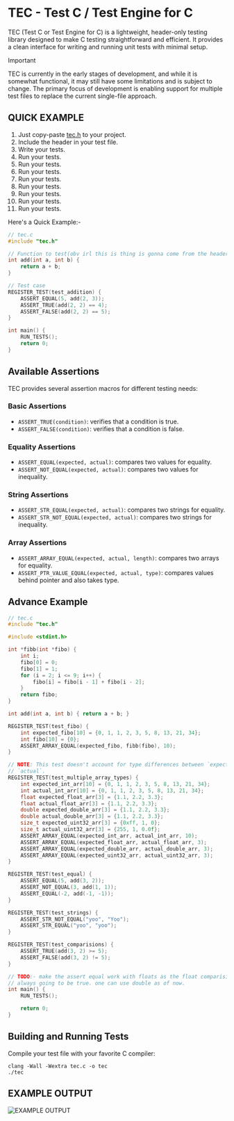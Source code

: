 # TEC - Test C / Test Engine for C
TEC (Test C or Test Engine for C) is a lightweight, header-only testing library
designed to make C testing straightforward and efficient. It provides a clean
interface for writing and running unit tests with minimal setup.

> [!IMPORTANT]
> TEC is currently in the early stages of development, and while it is somewhat
> functional, it may still have some limitations and is subject to change.
> The primary focus of development is enabling support for multiple test files
> to replace the current single-file approach.

## QUICK EXAMPLE
1. Just copy-paste [tec.h](https://github.com/ShashwatAgrawal20/tec.h/blob/main/tec.h)
   to your project.
2. Include the header in your test file.
3. Write your tests.
4. Run your tests.
5. Run your tests.
6. Run your tests.
7. Run your tests.
8. Run your tests.
9. Run your tests.
10. Run your tests.
11. Run your tests.

Here's a Quick Example:-
```c
// tec.c
#include "tec.h"

// Function to test(obv irl this is thing is gonna come from the header too)
int add(int a, int b) {
    return a + b;
}

// Test case
REGISTER_TEST(test_addition) {
    ASSERT_EQUAL(5, add(2, 3));
    ASSERT_TRUE(add(2, 2) == 4);
    ASSERT_FALSE(add(2, 2) == 5);
}

int main() {
    RUN_TESTS();
    return 0;
}
```

## Available Assertions
TEC provides several assertion macros for different testing needs:

### Basic Assertions
- `ASSERT_TRUE(condition)`: verifies that a condition is true.
- `ASSERT_FALSE(condition)`: verifies that a condition is false.

### Equality Assertions
- `ASSERT_EQUAL(expected, actual)`: compares two values for equality.
- `ASSERT_NOT_EQUAL(expected, actual)`: compares two values for inequality.

### String Assertions
- `ASSERT_STR_EQUAL(expected, actual)`: compares two strings for equality.
- `ASSERT_STR_NOT_EQUAL(expected, actual)`: compares two strings for inequality.

### Array Assertions
- `ASSERT_ARRAY_EQUAL(expected, actual, length)`: compares two arrays for equality.
- `ASSERT_PTR_VALUE_EQUAL(expected, actual, type)`: compares values behind pointer and also takes type.

## Advance Example

```c
// tec.c
#include "tec.h"

#include <stdint.h>

int *fibb(int *fibo) {
    int i;
    fibo[0] = 0;
    fibo[1] = 1;
    for (i = 2; i <= 9; i++) {
        fibo[i] = fibo[i - 1] + fibo[i - 2];
    }
    return fibo;
}

int add(int a, int b) { return a + b; }

REGISTER_TEST(test_fibo) {
    int expected_fibo[10] = {0, 1, 1, 2, 3, 5, 8, 13, 21, 34};
    int fibo[10] = {0};
    ASSERT_ARRAY_EQUAL(expected_fibo, fibb(fibo), 10);
}

// NOTE: This test doesn't account for type differences between `expected` and
// `actual`.
REGISTER_TEST(test_multiple_array_types) {
    int expected_int_arr[10] = {0, 1, 1, 2, 3, 5, 8, 13, 21, 34};
    int actual_int_arr[10] = {0, 1, 1, 2, 3, 5, 8, 13, 21, 34};
    float expected_float_arr[3] = {1.1, 2.2, 3.3};
    float actual_float_arr[3] = {1.1, 2.2, 3.3};
    double expected_double_arr[3] = {1.1, 2.2, 3.3};
    double actual_double_arr[3] = {1.1, 2.2, 3.3};
    size_t expected_uint32_arr[3] = {0xff, 1, 0};
    size_t actual_uint32_arr[3] = {255, 1, 0.0f};
    ASSERT_ARRAY_EQUAL(expected_int_arr, actual_int_arr, 10);
    ASSERT_ARRAY_EQUAL(expected_float_arr, actual_float_arr, 3);
    ASSERT_ARRAY_EQUAL(expected_double_arr, actual_double_arr, 3);
    ASSERT_ARRAY_EQUAL(expected_uint32_arr, actual_uint32_arr, 3);
}

REGISTER_TEST(test_equal) {
    ASSERT_EQUAL(5, add(3, 2));
    ASSERT_NOT_EQUAL(3, add(1, 1));
    ASSERT_EQUAL(-2, add(-1, -1));
}

REGISTER_TEST(test_strings) {
    ASSERT_STR_NOT_EQUAL("yoo", "Yoo");
    ASSERT_STR_EQUAL("yoo", "yoo");
}

REGISTER_TEST(test_comparisions) {
    ASSERT_TRUE(add(3, 2) >= 5);
    ASSERT_FALSE(add(3, 2) != 5);
}

// TODO:- make the assert equal work with floats as the float comparision is
// always going to be true. one can use double as of now.
int main() {
    RUN_TESTS();

    return 0;
}
```

## Building and Running Tests
Compile your test file with your favorite C compiler:
```console
clang -Wall -Wextra tec.c -o tec
./tec
```

## EXAMPLE OUTPUT
![EXAMPLE OUTPUT](./example_output.png)
